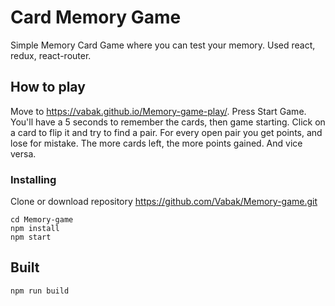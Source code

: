 # Card Memory Game

Simple Memory Card Game where you can test your memory. Used react, redux, react-router.

## How to play

Move to https://vabak.github.io/Memory-game-play/. Press Start Game. You'll have a 5 seconds to remember the cards, then game starting. Click on a card to flip it and try to find a pair. For every open pair you get points, and lose for mistake. The more cards left, the more points gained. And vice versa.

### Installing

Clone or download repository https://github.com/Vabak/Memory-game.git

```
cd Memory-game
npm install
npm start
```

## Built 
```
npm run build
```

